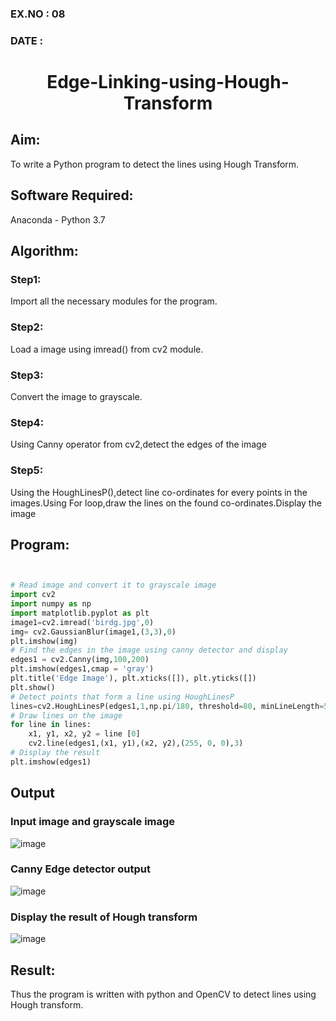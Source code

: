 ### EX.NO : 08

### DATE : 

# <p align="center"> Edge-Linking-using-Hough-Transform </p> 
## Aim:
To write a Python program to detect the lines using Hough Transform.

## Software Required:
Anaconda - Python 3.7

## Algorithm:
### Step1:

Import all the necessary modules for the program.

### Step2:

Load a image using imread() from cv2 module.

### Step3:

Convert the image to grayscale.

### Step4:

Using Canny operator from cv2,detect the edges of the image

### Step5:

Using the HoughLinesP(),detect line co-ordinates for every points in the images.Using For loop,draw the lines on the found co-ordinates.Display the image


## Program:
```Python


# Read image and convert it to grayscale image
import cv2
import numpy as np
import matplotlib.pyplot as plt
image1=cv2.imread('birdg.jpg',0)
img= cv2.GaussianBlur(image1,(3,3),0)
plt.imshow(img)
# Find the edges in the image using canny detector and display
edges1 = cv2.Canny(img,100,200)
plt.imshow(edges1,cmap = 'gray')
plt.title('Edge Image'), plt.xticks([]), plt.yticks([])
plt.show()
# Detect points that form a line using HoughLinesP
lines=cv2.HoughLinesP(edges1,1,np.pi/180, threshold=80, minLineLength=50,maxLineGap=250)
# Draw lines on the image
for line in lines:
    x1, y1, x2, y2 = line [0] 
    cv2.line(edges1,(x1, y1),(x2, y2),(255, 0, 0),3)
# Display the result
plt.imshow(edges1)


```
## Output

### Input image and grayscale image

![image](https://user-images.githubusercontent.com/81132849/169555299-b6879cc2-b2c0-4dbf-89f1-2d68949623fc.png)



### Canny Edge detector output

![image](https://user-images.githubusercontent.com/81132849/169555345-bda305b8-2772-40fa-bece-ecd69a614d66.png)



### Display the result of Hough transform

![image](https://user-images.githubusercontent.com/81132849/169555402-28dadd00-b4a3-471a-b494-3594daa112c7.png)




## Result:
Thus the program is written with python and OpenCV to detect lines using Hough transform. 
